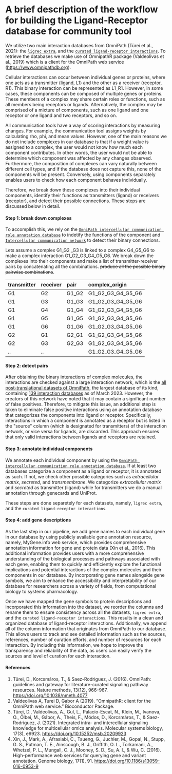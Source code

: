 A brief description of the workflow for building the Ligand-Receptor database for community tool
========

We utilize two main interaction databases from OmniPath (Türei et al., 2021): the [`ligrec extra`](https://r.omnipathdb.org/reference/import_ligrecextra_interactions.html), and the [`curated ligand-receptor interactions`](https://r.omnipathdb.org/reference/curated_ligand_receptor_interactions.html). To retrieve the databases we make use of OmnipathR package (Valdeolivas et al., 2019) which is a client for the OmniPath web service (https://www.omnipathdb.org).

Cellular interactions can occur between individual genes or proteins, where one acts as a transmitter (ligand, L1) and the other as a receiver (receptor, R1). This binary interaction can be represented as L1_R1. However, in some cases, these components can be composed of multiple genes or proteins. These members of a complex may share certain roles or functions, such as all members being receptors or ligands. Alternatively, the complex may be comprised of a mixture of components, such as one ligand and one receptor or one ligand and two receptors, and so on.

All communication tools have a way of scoring interactions by measuring changes. For example, the communication tool assigns weights by calculating rho, phi, and mean values. However, one of the main reasons we do not include complexes in our database is that if a weight value is assigned to a complex, the user would not know how much each component contributes. In other words, the user would not be able to determine which component was affected by any changes observed. Furthermore, the composition of complexes can vary naturally between different cell types, and if the database does not capture this, none of the components will be present. Conversely, using components separately enables users to check how each component behaves individually.

Therefore, we break down these complexes into their individual components, identify their functions as transmitters (ligand) or receivers (receptor), and detect their possible connections. These steps are discussed below in detail.

#### Step 1: break down complexes
 
 To accomplish this, we rely on the [`OmniPath intercellular communication role annotation database`](https://r.omnipathdb.org/reference/import_omnipath_intercell.html) to indetify the functions of the component and [`Intercellular communication network`](https://r.omnipathdb.org/reference/import_intercell_network.html) to detect their binary connections.

Lets assume a complex G1_G2 _G3 is linked to a complex G4_G5_G6 to make a complex interaction G1_G2_G3_G4_G5_G6. We break down the complexes into their components and make a list of transmitter-receiver  pairs by concatenating all the combinations. ~~produce all the possible binary pairwise combinations~~.


| transmitter | receiver | pair  | complex_origin    |
| :---------- | :------- | :---- | :---------------- |
| G1          | G2       | G1_G2 | G1_G2_G3_G4_G5_G6 |
| G1          | G3       | G1_G3 | G1_G2_G3_G4_G5_G6 |
| G1          | G4       | G1_G4 | G1_G2_G3_G4_G5_G6 |
| G1          | G5       | G1_G5 | G1_G2_G3_G4_G5_G6 |
| G1          | G6       | G1_G6 | G1_G2_G3_G4_G5_G6 |
| G2          | G1       | G2_G1 | G1_G2_G3_G4_G5_G6 |
| G2          | G3       | G2_G3 | G1_G2_G3_G4_G5_G6 |
| ..          | ..       |       | G1_G2_G3_G4_G5_G6 |


#### Step 2: detect pairs

After obtaining the binary interactions of complex molecules, the interactions are checked against a large interaction network, which is the [all post-translational datasets of OmniPath](https://r.omnipathdb.org/reference/import_post_translational_interactions.html), the largest database of its kind, containing [139 interaction databases](https://r.omnipathdb.org/reference/get_interaction_resources.html)  as of March 2023. However, the creators of this network have noted that it may contain a significant number of false positives. Therefore, to mitigate this issue, an additional step is taken to eliminate false positive interactions using an annotation database that categorizes the components into ligand or receptor. Specifically, interactions in which a component is annotated as a receptor but is listed in the "source" column (which is designated for transmitters) of the interaction network, or vice versa for ligands, are discarded. This approach ensures that only valid interactions between ligands and receptors are retained.


#### Step 3: annotate individual components

We annotate each individual component by using the [`OmniPath intercellular communication role annotation database`](https://r.omnipathdb.org/reference/import_omnipath_intercell.html).
If at least two databases categorize a component as a ligand or receptor, it is annotated as such. If not, we check other possible categories such as 
*extracellular matrix*, *secreted*, and *transmembrane*. We categorize *extracellular matrix* and *secreted* as transmitter (ligand) while for transmitters we do a manual annotation through genecards and UniProt.

These steps are done separetely for each datasets, namely, `ligrec extra`, and the `curated ligand-receptor interactions`.

#### Step 4: add gene descriptions
As the last step in our pipeline, we add gene names to each individual gene in our database by using publicly available gene annotation resource, namely, MyGene.info web service, which provides comprehensive annotation information for gene and protein data (Xin et al., 2016). This additional information provides users with a more comprehensive understanding of the biological processes and pathways associated with each gene, enabling them to quickly and efficiently explore the functional implications and potential interactions of the complex molecules and their components in our database. By incorporating gene names alongside gene symbols, we aim to enhance the accessibility and interpretability of our database for researchers across a variety of fields, from computational biology to systems pharmacology.


Once we have mapped the gene symbols to protein descriptions and incorporated this information into the dataset, we reorder the columns and rename them to ensure consistency across all the datasets, `ligrec extra`, and the `curated ligand-receptor interactions`. This results in a clean and organized database of ligand-receptor interactions. Additionally, we append all of the column information that originates from OmniPath to our database. This allows users to track and see detailed information such as the sources, references, number of curation efforts, 
and number of resources for each interaction. By including this information, we hope to improve the transparency and reliability of the data, 
as users can easily verify the sources and level of curation for each interaction.

#### References
1. Türei, D., Korcsmáros, T., & Saez-Rodriguez, J. (2016). OmniPath: guidelines and gateway for literature-curated signaling pathway resources. Nature methods, 13(12), 966–967. https://doi.org/10.1038/nmeth.4077
2. Valdeolivas A, Turei D, Gabor A (2019). “OmnipathR: client for the OmniPath web service.” Bioconductor Package.
3. Türei, D., Valdeolivas, A., Gul, L., Palacio-Escat, N., Klein, M., Ivanova, O., Ölbei, M., Gábor, A., Theis, F., Módos, D., Korcsmáros, T., & Saez-Rodriguez, J. (2021). Integrated intra- and intercellular signaling knowledge for multicellular omics analysis. Molecular systems biology, 17(3), e9923. https://doi.org/10.15252/msb.20209923
4. Xin, J., Mark, A., Afrasiabi, C., Tsueng, G., Juchler, M., Gopal, N., Stupp, G. S., Putman, T. E., Ainscough, B. J., Griffith, O. L., Torkamani, A., Whetzel, P. L., Mungall, C. J., Mooney, S. D., Su, A. I., & Wu, C. (2016). High-performance web services for querying gene and variant annotation. Genome biology, 17(1), 91. https://doi.org/10.1186/s13059-016-0953-9
